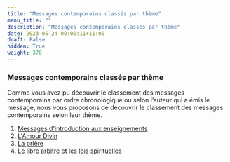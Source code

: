 ```yaml
---
title: "Messages contemporains classés par thème"
menu_title: ""
description: "Messages contemporains classés par thème"
date: 2023-05-24 00:00:11+11:00
draft: False
hidden: True
weight: 370
---
```

###  Messages contemporains classés par thème

Comme vous avez pu découvrir le classement des messages contemporains par ordre chronologique ou selon l’auteur qui a émis le message, nous vous proposons de découvrir le classement des messages contemporains selon leur  thème.  

1.	[Messages d'introduction aux enseignements](/fr-contemporary-messages/6-5-fr-contemporary-messages-per-theme/6-5-1-fr-introductory-teachings-messages/)
2.	[L'Amour Divin ](/fr-contemporary-messages/6-5-fr-contemporary-messages-per-theme/6-5-2-fr-divine-love-teachings-messages/)
3.	[La prière](/fr-contemporary-messages/6-5-fr-contemporary-messages-per-theme/6-5-3-fr-prayer-teachings-messages/) 
4.	[Le libre arbitre et les lois spirituelles](/fr-contemporary-messages/6-5-fr-contemporary-messages-per-theme/6-5-4-fr-free-will-and-spiritual-laws/) 